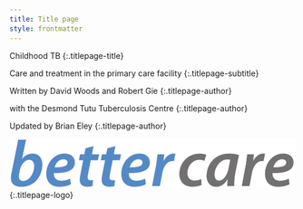 ```yaml
---
title: Title page
style: frontmatter
---
```


Childhood TB
{:.titlepage-title}

Care and treatment in the primary care facility
{:.titlepage-subtitle}

Written by David Woods and Robert Gie
{:.titlepage-author}

with the Desmond Tutu Tuberculosis Centre
{:.titlepage-author}

Updated by Brian Eley
{:.titlepage-author}

![Bettercare logo](images/bettercare-logo.jpg){:.titlepage-logo}
